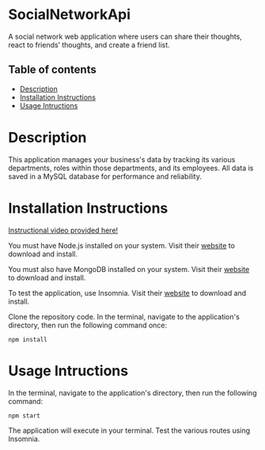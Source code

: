 # SocialNetworkApi
A social network web application where users can share their thoughts, react to friends’ thoughts, and create a friend list.

## Table of contents

- [Description](#description)
- [Installation Instructions](#installation-instructions)
- [Usage Intructions](#usage-intructions)

# Description

This application manages your business's data by tracking its various departments, roles within those departments, and its employees. All data is saved in a MySQL database for performance and reliability.

# Installation Instructions

[Instructional video provided here!](https://drive.google.com/file/d/1BX_0Hj7BDJCLzCFL20ZxNWdVdVYMCyWx/view)

You must have Node.js installed on your system. Visit their [website](https://nodejs.org/en/download/) to download and install.

You must also have MongoDB installed on your system. Visit their [website](https://www.mongodb.com/try/download/community) to download and install.

To test the application, use Insomnia. Visit their [website](https://insomnia.rest/download) to download and install.

Clone the repository code. In the terminal, navigate to the application's directory, then run the following command once:

```
npm install
```

# Usage Intructions

In the terminal, navigate to the application's directory, then run the following command:

```
npm start
```

The application will execute in your terminal. Test the various routes using Insomnia.

